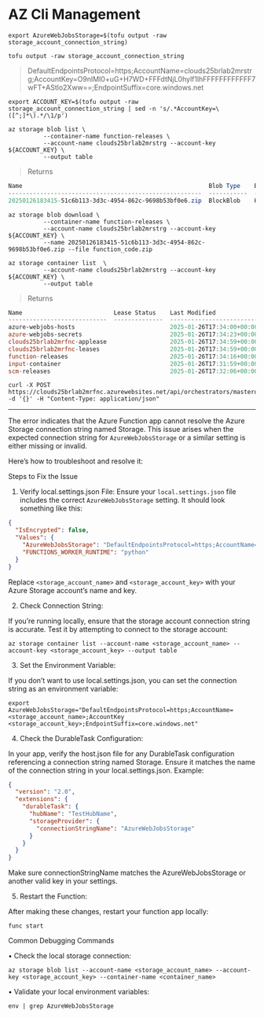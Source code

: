 # AZ Cli Management

```
export AzureWebJobsStorage=$(tofu output -raw storage_account_connection_string)
```

```
tofu output -raw storage_account_connection_string
```
> DefaultEndpointsProtocol=https;AccountName=clouds25brlab2mrstrg;AccountKey=O9nlMI0+uG+H7WD+FFFdtNjL0hylf1lhFFFFFFFFFFFF7wFT+AStlo2Xww==;EndpointSuffix=core.windows.net

```
export ACCOUNT_KEY=$(tofu output -raw storage_account_connection_string | sed -n 's/.*AccountKey=\([^;]*\).*/\1/p')
```

```
az storage blob list \
          --container-name function-releases \
          --account-name clouds25brlab2mrstrg --account-key ${ACCOUNT_KEY} \
          --output table                                                     
```
> Returns
```powershell
Name                                                     Blob Type    Blob Tier    Length    Content Type              Last Modified              Snapshot
-------------------------------------------------------  -----------  -----------  --------  ------------------------  -------------------------  ----------
20250126183415-51c6b113-3d3c-4954-862c-9698b53bf0e6.zip  BlockBlob    Hot          8394      application/octet-stream  2025-01-26T17:34:16+00:00
```

```
az storage blob download \
          --container-name function-releases \
          --account-name clouds25brlab2mrstrg --account-key ${ACCOUNT_KEY} \
          --name 20250126183415-51c6b113-3d3c-4954-862c-9698b53bf0e6.zip --file function_code.zip                                                  
```

```
az storage container list  \
          --account-name clouds25brlab2mrstrg --account-key ${ACCOUNT_KEY} \
          --output table                                                     
```
> Returns
```powershell
Name                          Lease Status    Last Modified
----------------------------  --------------  -------------------------
azure-webjobs-hosts                           2025-01-26T17:34:00+00:00
azure-webjobs-secrets                         2025-01-26T17:34:23+00:00
clouds25brlab2mrfnc-applease                  2025-01-26T17:34:59+00:00
clouds25brlab2mrfnc-leases                    2025-01-26T17:34:59+00:00
function-releases                             2025-01-26T17:34:16+00:00
input-container                               2025-01-26T17:31:59+00:00
scm-releases                                  2025-01-26T17:32:06+00:00
```

```
curl -X POST https://clouds25brlab2mrfnc.azurewebsites.net/api/orchestrators/masterorchestrator -d '{}' -H "Content-Type: application/json"
```

---

The error indicates that the Azure Function app cannot resolve the Azure Storage connection string named Storage. This issue arises when the expected connection string for `AzureWebJobsStorage` or a similar setting is either missing or invalid.

Here’s how to troubleshoot and resolve it:

Steps to Fix the Issue
1.	Verify local.settings.json File:
Ensure your `local.settings.json` file includes the correct `AzureWebJobsStorage` setting. It should look something like this:

```json
{
  "IsEncrypted": false,
  "Values": {
    "AzureWebJobsStorage": "DefaultEndpointsProtocol=https;AccountName=<storage_account_name>;AccountKey=<storage_account_key>;EndpointSuffix=core.windows.net",
    "FUNCTIONS_WORKER_RUNTIME": "python"
  }
}
```

Replace `<storage_account_name>` and `<storage_account_key>` with your Azure Storage account’s name and key.

2.	Check Connection String:

If you’re running locally, ensure that the storage account connection string is accurate. Test it by attempting to connect to the storage account:

```
az storage container list --account-name <storage_account_name> --account-key <storage_account_key> --output table
```


3.	Set the Environment Variable:

If you don’t want to use local.settings.json, you can set the connection string as an environment variable:

```
export AzureWebJobsStorage="DefaultEndpointsProtocol=https;AccountName=<storage_account_name>;AccountKey <storage_account_key>;EndpointSuffix=core.windows.net"
```


4.	Check the DurableTask Configuration:

In your app, verify the host.json file for any DurableTask configuration referencing a connection string named Storage. Ensure it matches the name of the connection string in your local.settings.json. Example:

```json
{
  "version": "2.0",
  "extensions": {
    "durableTask": {
      "hubName": "TestHubName",
      "storageProvider": {
        "connectionStringName": "AzureWebJobsStorage"
      }
    }
  }
}
```

Make sure connectionStringName matches the AzureWebJobsStorage or another valid key in your settings.

5.	Restart the Function:

After making these changes, restart your function app locally:

```
func start
```

Common Debugging Commands

 •	Check the local storage connection:

```
az storage blob list --account-name <storage_account_name> --account-key <storage_account_key> --container-name <container_name>
```

•	Validate your local environment variables:

```
env | grep AzureWebJobsStorage
```

